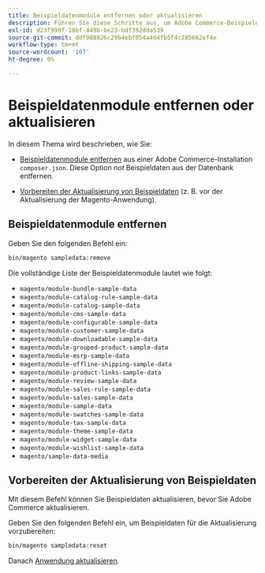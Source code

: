 ```yaml
---
title: Beispieldatenmodule entfernen oder aktualisieren
description: Führen Sie diese Schritte aus, um Adobe Commerce-Beispieldatenmodule zu verwalten.
exl-id: d23f999f-18bf-449b-be23-bdf392dda539
source-git-commit: ddf988826c29b4ebf054a4d4fb5f4c285662ef4e
workflow-type: tm+mt
source-wordcount: '107'
ht-degree: 0%

---
```


# Beispieldatenmodule entfernen oder aktualisieren

In diesem Thema wird beschrieben, wie Sie:

* [Beispieldatenmodule entfernen](#remove-sample-data-modules) aus einer Adobe Commerce-Installation `composer.json`. Diese Option *not* Beispieldaten aus der Datenbank entfernen.

* [Vorbereiten der Aktualisierung von Beispieldaten](#prepare-to-update-sample-data) (z. B. vor der Aktualisierung der Magento-Anwendung).

## Beispieldatenmodule entfernen

Geben Sie den folgenden Befehl ein:

```bash
bin/magento sampledata:remove
```

Die vollständige Liste der Beispieldatenmodule lautet wie folgt:

* `magento/module-bundle-sample-data`
* `magento/module-catalog-rule-sample-data`
* `magento/module-catalog-sample-data`
* `magento/module-cms-sample-data`
* `magento/module-configurable-sample-data`
* `magento/module-customer-sample-data`
* `magento/module-downloadable-sample-data`
* `magento/module-grouped-product-sample-data`
* `magento/module-msrp-sample-data`
* `magento/module-offline-shipping-sample-data`
* `magento/module-product-links-sample-data`
* `magento/module-review-sample-data`
* `magento/module-sales-rule-sample-data`
* `magento/module-sales-sample-data`
* `magento/module-sample-data`
* `magento/module-swatches-sample-data`
* `magento/module-tax-sample-data`
* `magento/module-theme-sample-data`
* `magento/module-widget-sample-data`
* `magento/module-wishlist-sample-data`
* `magento/sample-data-media`

## Vorbereiten der Aktualisierung von Beispieldaten

Mit diesem Befehl können Sie Beispieldaten aktualisieren, bevor Sie Adobe Commerce aktualisieren.

Geben Sie den folgenden Befehl ein, um Beispieldaten für die Aktualisierung vorzubereiten:

```bash
bin/magento sampledata:reset
```

Danach [Anwendung aktualisieren](../tutorials/uninstall.md#update-the-application).
